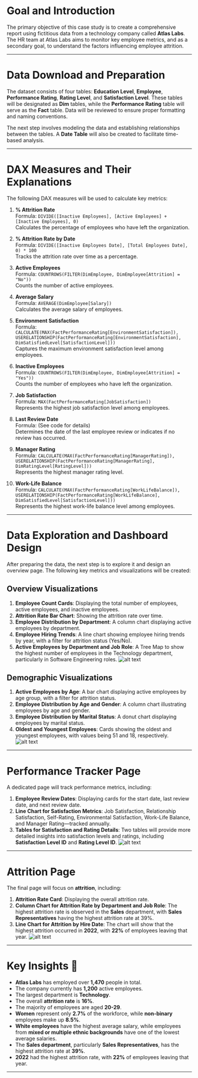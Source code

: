 # Goal and Introduction

The primary objective of this case study is to create a comprehensive report using fictitious data from a technology company called **Atlas Labs**. The HR team at Atlas Labs aims to monitor key employee metrics, and as a secondary goal, to understand the factors influencing employee attrition.

---

# Data Download and Preparation

The dataset consists of four tables: **Education Level**, **Employee**, **Performance Rating**, **Rating Level**, and **Satisfaction Level**. These tables will be designated as **Dim** tables, while the **Performance Rating** table will serve as the **Fact** table. Data will be reviewed to ensure proper formatting and naming conventions.

The next step involves modeling the data and establishing relationships between the tables. A **Date Table** will also be created to facilitate time-based analysis.

---

# DAX Measures and Their Explanations

The following DAX measures will be used to calculate key metrics:

1. **% Attrition Rate**  
   Formula: `DIVIDE([Inactive Employees], [Active Employees] + [Inactive Employees], 0)`  
   Calculates the percentage of employees who have left the organization.

2. **% Attrition Rate by Date**  
   Formula: `DIVIDE([Inactive Employees Date], [Total Employees Date], 0) * 100`  
   Tracks the attrition rate over time as a percentage.

3. **Active Employees**  
   Formula: `COUNTROWS(FILTER(DimEmployee, DimEmployee[Attrition] = "No"))`  
   Counts the number of active employees.

4. **Average Salary**  
   Formula: `AVERAGE(DimEmployee[Salary])`  
   Calculates the average salary of employees.

5. **Environment Satisfaction**  
   Formula: `CALCULATE(MAX(FactPerformanceRating[EnvironmentSatisfaction]), USERELATIONSHIP(FactPerformanceRating[EnvironmentSatisfaction], DimSatisfiedLevel[SatisfactionLevel]))`  
   Captures the maximum environment satisfaction level among employees.

6. **Inactive Employees**  
   Formula: `COUNTROWS(FILTER(DimEmployee, DimEmployee[Attrition] = "Yes"))`  
   Counts the number of employees who have left the organization.

7. **Job Satisfaction**  
   Formula: `MAX(FactPerformanceRating[JobSatisfaction])`  
   Represents the highest job satisfaction level among employees.

8. **Last Review Date**  
   Formula: (See code for details)  
   Determines the date of the last employee review or indicates if no review has occurred.

9. **Manager Rating**  
   Formula: `CALCULATE(MAX(FactPerformanceRating[ManagerRating]), USERELATIONSHIP(FactPerformanceRating[ManagerRating], DimRatingLevel[RatingLevel]))`  
   Represents the highest manager rating level.

10. **Work-Life Balance**  
    Formula: `CALCULATE(MAX(FactPerformanceRating[WorkLifeBalance]), USERELATIONSHIP(FactPerformanceRating[WorkLifeBalance], DimSatisfiedLevel[SatisfactionLevel]))`  
    Represents the highest work-life balance level among employees.

---

# Data Exploration and Dashboard Design

After preparing the data, the next step is to explore it and design an overview page. The following key metrics and visualizations will be created:

## Overview Visualizations

1. **Employee Count Cards**: Displaying the total number of employees, active employees, and inactive employees.
2. **Attrition Rate Bar Chart**: Showing the attrition rate over time.
3. **Employee Distribution by Department**: A column chart displaying active employees by department.
4. **Employee Hiring Trends**: A line chart showing employee hiring trends by year, with a filter for attrition status (Yes/No).
5. **Active Employees by Department and Job Role**: A Tree Map to show the highest number of employees in the Technology department, particularly in Software Engineering roles.
![alt text](assets/overview.png)

## Demographic Visualizations

1. **Active Employees by Age**: A bar chart displaying active employees by age group, with a filter for attrition status.
2. **Employee Distribution by Age and Gender**: A column chart illustrating employees by age and gender.
3. **Employee Distribution by Marital Status**: A donut chart displaying employees by marital status.
4. **Oldest and Youngest Employees**: Cards showing the oldest and youngest employees, with values being 51 and 18, respectively.
![alt text](assets/Demographics.png)
---

# Performance Tracker Page

A dedicated page will track performance metrics, including:

1. **Employee Review Dates**: Displaying cards for the start date, last review date, and next review date.  
2. **Line Chart for Satisfaction Metrics**: Job Satisfaction, Relationship Satisfaction, Self-Rating, Environmental Satisfaction, Work-Life Balance, and Manager Rating—tracked annually.  
3. **Tables for Satisfaction and Rating Details**: Two tables will provide more detailed insights into satisfaction levels and ratings, including **Satisfaction Level ID** and **Rating Level ID**.
![alt text](<assets/performance tracekr.png>)
---

# Attrition Page

The final page will focus on **attrition**, including:

1. **Attrition Rate Card**: Displaying the overall attrition rate.  
2. **Column Chart for Attrition Rate by Department and Job Role**: The highest attrition rate is observed in the **Sales** department, with **Sales Representatives** having the highest attrition rate at 39%.  
3. **Line Chart for Attrition by Hire Date**: The chart will show that the highest attrition occurred in **2022**, with **22%** of employees leaving that year.
![alt text](assets/Attrition.png)
---

# Key Insights 🧠

- **Atlas Labs** has employed over **1,470** people in total.
- The company currently has **1,200** active employees.
- The largest department is **Technology**.
- The overall **attrition rate** is **16%**.
- The majority of employees are aged **20-29**.
- **Women** represent only **2.7%** of the workforce, while **non-binary** employees make up **8.5%**.
- **White employees** have the highest average salary, while employees from **mixed or multiple ethnic backgrounds** have one of the lowest average salaries.
- The **Sales department**, particularly **Sales Representatives**, has the highest attrition rate at **39%**.
- **2022** had the highest attrition rate, with **22%** of employees leaving that year.

---

